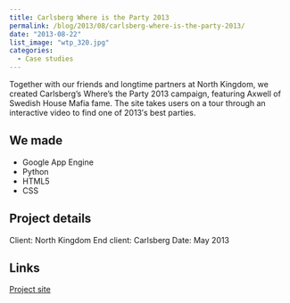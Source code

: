 ```yaml
---
title: Carlsberg Where is the Party 2013
permalink: /blog/2013/08/carlsberg-where-is-the-party-2013/
date: "2013-08-22"
list_image: "wtp_320.jpg"
categories:
  - Case studies
---
```

Together with our friends and longtime partners at North Kingdom, we created Carlsberg’s Where’s the Party 2013 campaign, featuring Axwell of Swedish House Mafia fame. The site takes users on a tour through an interactive video to find one of 2013′s best parties.

<!--more-->

## We made

*   Google App Engine
*   Python
*   HTML5
*   CSS

## Project details

Client: North Kingdom
End client: Carlsberg
Date: May 2013

## Links

[Project site][1]</li>

 [1]: http://www.where-is-the-party.com/

